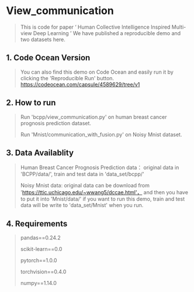 # View_communication
> This is code for paper  ‘ Human Collective Intelligence Inspired Multi-view
Deep Learning ’
> We have published a reproducible demo and two datasets here.

## 1. Code Ocean Version
> You can also find this demo on Code Ocean and easily run it by clicking the 'Reproducible Run' button.
> https://codeocean.com/capsule/4589629/tree/v1

## 2. How to run
> Run 'bcpp/view_communication.py' on human breast cancer prognosis prediction dataset.
> 
> Run 'Mnist/communication_with_fusion.py' on Noisy Mnist dataset.

## 3. Data Availablity
> Human Breast Cancer Prognosis Prediction data： original data in 'BCPP/data/', train and test data in 'data_set/bcpp/'
> 
> Noisy Mnist data: original data can be download from 'https://ttic.uchicago.edu/~wwang5/dccae.html'， 
> and then you have to put it into 'Mnist/data/' if you want to run this demo, train and test data will be write to 'data_set/Mnist' when you run.

## 4. Requirements
> pandas==0.24.2 
> 
> scikit-learn==0.0 
> 
> pytorch==1.0.0 
> 
> torchvision==0.4.0
> 
> numpy==1.14.0



